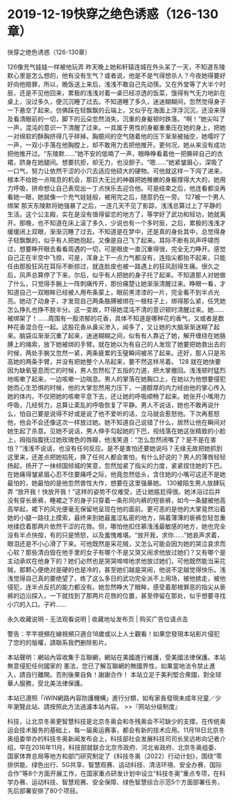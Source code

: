 # 2019-12-19快穿之绝色诱惑（126-130章）



快穿之绝色诱惑（126-130章）



126像充气娃娃一样被他玩弄   昨天晚上她和轩辕连城在外头呆了一天，不知道东陵默心里是怎么想的，他有没有生气？或者说，他是不是气得想杀人？今夜她得要好好向他赔罪，所以，晚饭送上来后，浅浅不敢自己先动筷。又在外堂等了大半个时辰，还是不见他回来，累极的浅浅对着一桌已经凉透的饭菜，饿得有气无力地趴在桌上，没过多久，便沉沉睡了过去。不知道睡了多久，迷迷糊糊间，忽然觉得身子一下悬空了起来，仿佛踩在轻飘飘的云端上，又似乎在海面上浮浮沉沉，还没来得及看清眼前的一切，脚下的云朵忽然消失，沉重的身躯顿时跌落。“啊！”她尖叫了一声，混沌的意识一下清醒了过来。一具属于男性的身躯重重压在她的身上，把她一对绵软的酥胸挤得几乎碎掉。胸臆间的空气随着他的压下渐渐被抽空，她嘤咛了一声，一双小手落在他胸膛上，却不敢用力去把他推开。更何况，她从来没有成功把他推开过。“东陵默……”她不安的低喃了一声，眼睁睁看着他一把撕碎自己的衣裙，跻身在她腿间。想要抗拒，却无力，也没胆子。“嗯……”她紧皱眉心，深吸了一口气，努力让依然干涩的小穴去适应他硕大的硬物。可他就这样一下闯了进来，根本不给她一点喘息的机会，那巨大无比的神器把她稚嫩的身躯撑得大大的，她用力呼吸，拼命想让自己表现出一丁点快乐去迎合他。可是结束之后，他连看都没再看她一眼，她就像一个充气娃娃般，被用完之后，随意扔在一旁。 127被一个男人绑架   那天东陵默将她强暴了之后，一连几天不见了影踪，浅浅总算过上了平静的生活。这个公主殿，实在是没有值得留恋的地方了，等学好了武功和轻功，她就离开。那晚，也不知道在床上滚了多久，少说也有一个多时辰，之后，累极的浅浅才缓缓闭上双眼，渐渐沉睡了过去。不知道是在梦中，还是真的身处其中，总觉得身子轻飘飘的，似乎有人把她抱起，又像是自己飞了起来。耳际不断有风声呼啸而过，想要睁开眼去看看周遇的一切，可是眼皮一直沉重得很，完全无力睁开。感觉自己正在半空中飞掠，可是，浑身上下一点力气都没有，连指尖都抬不起来，只能任由那股狂风在耳际不断掠过，就连脸皮也被一路遇上的狂风刮得生痛。很久之后，风声总算停了下来，尔后，似乎有人把她的身子托了起来。不知道那人对她做了什么，只觉得手腕上一阵刺痛传开，那份痛楚让她渐渐清醒过来。睁眼一看，才知道自己一双眼眸已经被人用布条蒙上，眼前黑漆漆的一片，完全看不到半点光亮。她动了动身子，才发现自己两条胳膊被绑在一根柱子上，绑得那么紧，任凭她怎么挣扎也挣不脱半分。这一变故，吓得她混沌不清的意识顿时清醒过来。她……被绑架了！……周围有一股浓郁的花香，具体不知道是哪种花的香气，又或者是数种花香混合在一起。这股花香从鼻尖渗入，闻多了，又让她的大脑渐渐迷糊了起来。脑袋瓜渐渐沉重了起来，迷迷糊糊之间，似有有人靠近了她，解开缠绕在她胳膊上的绳索，放下她被绑的手臂。就在她以为有自己的人发现了她要把她救出去的时候，两处手腕又忽然一紧，两条疲累的玉璧瞬间被吊了起来。还好，那人只是吊高她的两条手臂，并没有把她整个人吊起来，要不然这样吊着。 128   就在她快要因为缺氧窒息而亡的时候，男人忽然松了五指的力道，把大掌撤回。浅浅顿时猛烈地咳嗽了起来，一边咳嗽一边喘息。男人的掌落在她胸口上，在她以为他想要侵犯她而心生恐惧的时候，他的大掌忽然用力压下，一道醇厚的内力经由他的掌心传入她的体内，不仅把她的咳嗽平息下去，还让她的呼吸顺畅了起来。她张开小嘴用力呼吸，几经努力，总算让紊乱的呼吸恢复了平静。男人不说话，她也不敢再说什么，怕自己要是说得不好或是说了他不爱听的话，立马就会惹怒他。下次再惹怒他，他会不会还像这次一样放过她。她不知道自己说错了什么，居然让他在瞬间对她生起了杀意。见她不说话，男人伸手勾起她的下巴，视线落在她这张精致的小脸上，拇指指腹抚过她玫瑰色的唇瓣，他浅笑道：“怎么忽然闭嘴了？是不是在害怕？”浅浅不说话，也没有任何反应。是不是害怕还要她说吗？无缘无故把她抓到这里来，还差点把她掐死，换了任何人都会害怕，有什么好说的？男人的薄唇轻轻扬起，扬开了一抹倾国倾城的笑意，忽然加紧了指尖的力度，紧紧捏住她的下巴。在她痛得皱紧眉心忍不住要痛呼之际，他竟忽然低头，含住她的小嘴可这还不是她最怕的，她最怕的是他忽然兽性大作，想要在这里强暴她。 130被陌生男人放肆玩弄   “放开我！快放开我！”这样的姿势不仅难受，还让她尴尬得很。她沐浴过后并没有穿长亵裤，睡裙之下的身子只穿着一条形同内裤的短亵裤，如今一条腿被他高高举起，裙下的风光便毫无保留地呈现在他的面前。更可恶的是他的大掌竟然沿着她的小腿一路往上摸索，最终来到她最羞涩私密的地方，隔着薄薄的亵裤忽轻忽重地揉捻着那两片依然干涩的花唇。但，哪怕他扣住慕浅浅最敏感的地方，她也完全没有半点快按，有的只是愤怒，以及羞愧难堪。“放开我，求你……”她哀声求着，眼泪还是不小心滑了下来。可他既然是采花贼，又怎么可能会因为她的哭泣哀求而心软？那些清白毁在他手里的女子有哪个不是又哭又闹求他放过她们？又有哪个是主动承欢在他身下的？她们必然也是哭哭啼啼地求他放过她们，可他既然能当采花贼，那颗心便绝对是硬的也是冷的，甚至她们越是哭闹，他说不定越觉得快乐。浅浅觉得自己真的要绝望了，练了这么多日的武功完全派不上用场，被他掳走，被他侵犯，连半点反抗的能力都没有。她忽然睁大了眼眸，感受着那根罪恶的指尖从亵裤的边沿探入，一下就找到了那两片花唇的位置，甚至停留在那处，似乎想要寻找小穴的入口。子衿……








永久收藏说明 - 无法观看说明 | 收藏地址发布页 | 购买广告位请点击


警告：芊芊視頻在線視頻只適合18歲或以上人士觀看！如果您發現本站影片侵犯了您的的版權，請聯系我們删除影片。


本站聲明：網站內容收集于互聯網，網站在美國進行維護，受美國法律保護。本站無意侵犯任何國家的
憲法，您已了解互聯網的無國界性，如果當地法令禁止進入，請自行離開。否則後果自負！謝謝合作！
本站立足于美利堅合衆國，對全球華人服務，受北美法律保護。


本站已遵照「iWIN網路內容防護機構」進行分類，如有家長發現未成年兒童／少年瀏覽此站、請按照此方法過濾本站內容。  >>『网站分级制度』




科技，让北京冬奥更智慧科技是北京冬奥会和冬残奥会不可缺少的支撑。在传统奥运会技术服务的基础上，每一届奥运赛事，都会有新的技术应用。11月18日北京冬奥组委举办的科技冬奥新闻发布会上，科技部社会发展科技司司长吴远彬向记者介绍，早在2016年11月，科技部就联合北京市政府、河北省政府、北京冬奥组委、国家体育总局等地方和部门研究制定了《科技冬奥（2022）行动计划》，围绕“零排供能、绿色出行、5G共享、智慧观赛、运动科技、清洁环境、安全办赛、国际合作”等8个方面开展工作，在国家重点研发计划中设立“科技冬奥”重点专项，在科学办赛、运动科技、智慧观赛、安全保障、绿色智慧综合示范5个方面部署任务，先后部署安排了80个项目。


